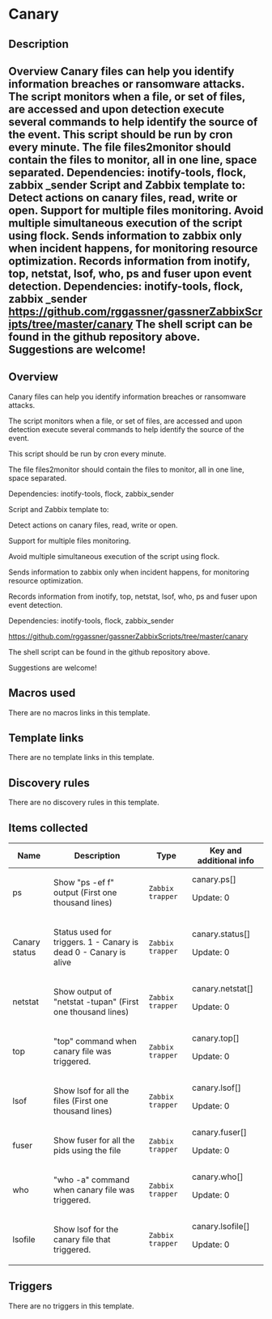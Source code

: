 # Canary

## Description

## Overview Canary files can help you identify information breaches or ransomware attacks. The script monitors when a file, or set of files, are accessed and upon detection execute several commands to help identify the source of the event. This script should be run by cron every minute. The file files2monitor should contain the files to monitor, all in one line, space separated. Dependencies: inotify-tools, flock, zabbix _sender Script and Zabbix template to: Detect actions on canary files, read, write or open. Support for multiple files monitoring. Avoid multiple simultaneous execution of the script using flock. Sends information to zabbix only when incident happens, for monitoring resource optimization. Records information from inotify, top, netstat, lsof, who, ps and fuser upon event detection. Dependencies: inotify-tools, flock, zabbix _sender https://github.com/rggassner/gassnerZabbixScripts/tree/master/canary The shell script can be found in the github repository above. Suggestions are welcome! 

## Overview

Canary files can help you identify information breaches or ransomware attacks.


The script monitors when a file, or set of files, are accessed and upon detection execute several commands to help identify the source of the event.


This script should be run by cron every minute.


The file files2monitor should contain the files to monitor, all in one line, space separated.


Dependencies: inotify-tools, flock, zabbix\_sender


Script and Zabbix template to:


Detect actions on canary files, read, write or open.


Support for multiple files monitoring.


Avoid multiple simultaneous execution of the script using flock.


Sends information to zabbix only when incident happens, for monitoring resource optimization.


Records information from inotify, top, netstat, lsof, who, ps and fuser upon event detection.


Dependencies: inotify-tools, flock, zabbix\_sender


https://github.com/rggassner/gassnerZabbixScripts/tree/master/canary


The shell script can be found in the github repository above.


Suggestions are welcome!



## Macros used

There are no macros links in this template.

## Template links

There are no template links in this template.

## Discovery rules

There are no discovery rules in this template.

## Items collected

|Name|Description|Type|Key and additional info|
|----|-----------|----|----|
|ps|<p>Show "ps -ef f" output (First one thousand lines)</p>|`Zabbix trapper`|canary.ps[]<p>Update: 0</p>|
|Canary status|<p>Status used for triggers. 1 - Canary is dead 0 - Canary is alive</p>|`Zabbix trapper`|canary.status[]<p>Update: 0</p>|
|netstat|<p>Show output of "netstat -tupan" (First one thousand lines)</p>|`Zabbix trapper`|canary.netstat[]<p>Update: 0</p>|
|top|<p>"top" command when canary file was triggered.</p>|`Zabbix trapper`|canary.top[]<p>Update: 0</p>|
|lsof|<p>Show lsof for all the files (First one thousand lines)</p>|`Zabbix trapper`|canary.lsof[]<p>Update: 0</p>|
|fuser|<p>Show fuser for all the pids using the file</p>|`Zabbix trapper`|canary.fuser[]<p>Update: 0</p>|
|who|<p>"who -a" command when canary file was triggered.</p>|`Zabbix trapper`|canary.who[]<p>Update: 0</p>|
|lsofile|<p>Show lsof for the canary file that triggered.</p>|`Zabbix trapper`|canary.lsofile[]<p>Update: 0</p>|
## Triggers

There are no triggers in this template.

